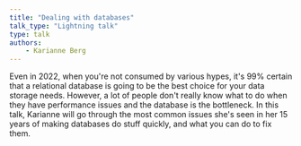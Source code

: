 ```yaml
---
title: "Dealing with databases"
talk_type: "Lightning talk"
type: talk
authors:
    - Karianne Berg 
---
```

Even in 2022, when you're not consumed by various hypes, it's 99% certain that a relational database is going to be the best choice for your data storage needs. However, a lot of people don't really know what to do when they have performance issues and the database is the bottleneck. In this talk, Karianne will go through the most common issues she's seen in her 15 years of making databases do stuff quickly, and what you can do to fix them. 
